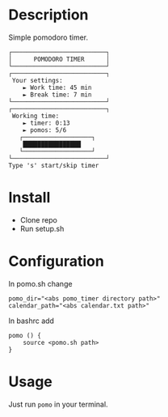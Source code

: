 # Description
Simple pomodoro timer.

```
┌──────────────────────────┐
│      POMODORO TIMER      │
└──────────────────────────┘
┌──────────────────────────┐
 Your settings:
    ► Work time: 45 min
    ► Break time: 7 min
└──────────────────────────┘
┌──────────────────────────┐
 Working time:
    ► timer: 0:13
    ► pomos: 5/6
   ┌───────────────────┐
    ████████████████
   └───────────────────┘
└──────────────────────────┘
Type 's' start/skip timer
```

# Install
- Clone repo
- Run setup.sh

# Configuration
In pomo.sh change

```
pomo_dir="<abs pomo_timer directory path>"
calendar_path="<abs calendar.txt path>"
```

In bashrc add
```
pomo () {
    source <pomo.sh path>
}
```

# Usage
Just run `pomo` in your terminal.
